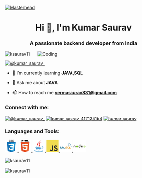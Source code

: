[![Masterhead](https://www.testpros.com/wp-content/uploads/2020/07/Artboard-1300px.png)](https://ksaurav11.io)
<h1 align="center">Hi 👋, I'm Kumar Saurav</h1>
<h3 align="center">A passionate backend developer from India</h3>
<img align="right" alt="Coding" width="400" src="https://encrypted-tbn0.gstatic.com/images?q=tbn:ANd9GcTXehDbHT4Xx_vQVUW30EQP_z3ymPCjQNiBsg&usqp=CAU">

<p align="left"> <img src="https://komarev.com/ghpvc/?username=ksaurav11&label=Profile%20views&color=0e75b6&style=flat" alt="ksaurav11" /> </p>

<p align="left"> <a href="https://twitter.com/@kumar_saurav_" target="blank"><img src="https://img.shields.io/twitter/follow/@kumar_saurav_?logo=twitter&style=for-the-badge" alt="@kumar_saurav_" /></a> </p>

- 🌱 I’m currently learning **JAVA,SQL**

- 💬 Ask me about **JAVA**

- 📫 How to reach me **vermasaurav831@gmail.com**

<h3 align="left">Connect with me:</h3>
<p align="left">
<a href="https://twitter.com/@kumar_saurav_" target="blank"><img align="center" src="https://raw.githubusercontent.com/rahuldkjain/github-profile-readme-generator/master/src/images/icons/Social/twitter.svg" alt="@kumar_saurav_" height="30" width="40" /></a>
<a href="https://linkedin.com/in/kumar-saurav-4171241b4" target="blank"><img align="center" src="https://raw.githubusercontent.com/rahuldkjain/github-profile-readme-generator/master/src/images/icons/Social/linked-in-alt.svg" alt="kumar-saurav-4171241b4" height="30" width="40" /></a>
<a href="https://fb.com/kumar saurav" target="blank"><img align="center" src="https://raw.githubusercontent.com/rahuldkjain/github-profile-readme-generator/master/src/images/icons/Social/facebook.svg" alt="kumar saurav" height="30" width="40" /></a>
</p>

<h3 align="left">Languages and Tools:</h3>
<p align="left"> <a href="https://www.w3schools.com/css/" target="_blank" rel="noreferrer"> <img src="https://raw.githubusercontent.com/devicons/devicon/master/icons/css3/css3-original-wordmark.svg" alt="css3" width="40" height="40"/> </a> <a href="https://www.w3.org/html/" target="_blank" rel="noreferrer"> <img src="https://raw.githubusercontent.com/devicons/devicon/master/icons/html5/html5-original-wordmark.svg" alt="html5" width="40" height="40"/> </a> <a href="https://www.java.com" target="_blank" rel="noreferrer"> <img src="https://raw.githubusercontent.com/devicons/devicon/master/icons/java/java-original.svg" alt="java" width="40" height="40"/> </a> <a href="https://developer.mozilla.org/en-US/docs/Web/JavaScript" target="_blank" rel="noreferrer"> <img src="https://raw.githubusercontent.com/devicons/devicon/master/icons/javascript/javascript-original.svg" alt="javascript" width="40" height="40"/> </a> <a href="https://www.mysql.com/" target="_blank" rel="noreferrer"> <img src="https://raw.githubusercontent.com/devicons/devicon/master/icons/mysql/mysql-original-wordmark.svg" alt="mysql" width="40" height="40"/> </a> <a href="https://nodejs.org" target="_blank" rel="noreferrer"> <img src="https://raw.githubusercontent.com/devicons/devicon/master/icons/nodejs/nodejs-original-wordmark.svg" alt="nodejs" width="40" height="40"/> </a> </p>

<p><img align="center" src="https://github-readme-stats.vercel.app/api/top-langs?username=ksaurav11&show_icons=true&locale=en&layout=compact" alt="ksaurav11" /></p>

<p><img align="center" src="https://github-readme-streak-stats.herokuapp.com/?user=ksaurav11&" alt="ksaurav11" /></p>
